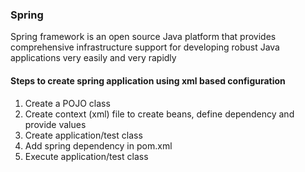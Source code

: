 ### Spring
Spring framework is an open source Java platform that provides comprehensive infrastructure support for developing robust Java applications very easily and very rapidly

#### Steps to create spring application using xml based configuration
1. Create a POJO class
2. Create context (xml) file to create beans, define dependency and provide values
3. Create application/test class
4. Add spring dependency in pom.xml
5. Execute application/test class
